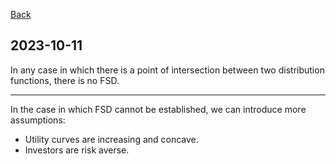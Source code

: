 
[Back](00.md)

## 2023-10-11

In any case in which there is a point of intersection between two distribution functions, there is no FSD.

---

In the case in which FSD cannot be established, we can introduce more assumptions:

- Utility curves are increasing and concave.
- Investors are risk averse.

